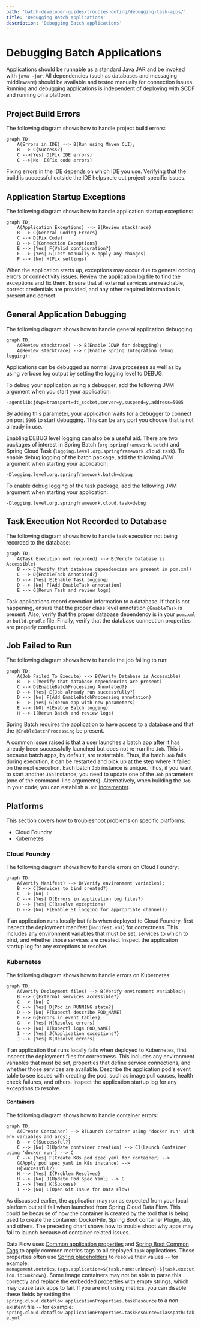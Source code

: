 ```yaml
---
path: 'batch-developer-guides/troubleshooting/debugging-task-apps/'
title: 'Debugging Batch applications'
description: 'Debugging Batch applications'
---
```


# Debugging Batch Applications

Applications should be runnable as a standard Java JAR and be invoked with `java -jar`.
All dependencies (such as databases and messaging middleware) should be available and tested manually for connection issues.
Running and debugging applications is independent of deploying with SCDF and running on a platform.

## Project Build Errors

The following diagram shows how to handle project build errors:

```mermaid
graph TD;
    A(Errors in IDE) --> B(Run using Maven CLI);
    B --> C{Success?}
    C -->|Yes| D(Fix IDE errors)
    C -->|No| E(Fix code errors)
```

Fixing errors in the IDE depends on which IDE you use.
Verifying that the build is successful outside the IDE helps rule out project-specific issues.

## Application Startup Exceptions

The following diagram shows how to handle application startup exceptions:

```mermaid
graph TD;
    A(Application Exceptions) --> B(Review stacktrace)
    B --> C{General Coding Errors}
    C --> D(Fix Code)
    B --> E{Connection Exceptions}
    E --> |Yes| F{Valid configuration?}
    F --> |Yes| G(Test manually & apply any changes)
    F --> |No| H(Fix settings)
```

When the application starts up, exceptions may occur due to general coding errors or connectivity issues.
Review the application log file to find the exceptions and fix them.
Ensure that all external services are reachable, correct credentials are provided, and any other required information is present and correct.

## General Application Debugging

The following diagram shows how to handle general application debugging:

```mermaid
graph TD;
    A(Review stacktrace) --> B(Enable JDWP for debugging);
    A(Review stacktrace) --> C(Enable Spring Integration debug logging);
```

Applications can be debugged as normal Java processes as well as by using verbose log output by setting the logging level to DEBUG.

To debug your application using a debugger, add the following JVM argument when you start your application:

`-agentlib:jdwp=transport=dt_socket,server=y,suspend=y,address=5005`

By adding this parameter, your application waits for a debugger to connect on port `5005` to start debugging.
This can be any port you choose that is not already in use.

Enabling DEBUG level logging can also be a useful aid.
There are two packages of interest in Spring Batch (`org.springframework.batch`) and Spring Cloud Task (`logging.level.org.springframework.cloud.task`).
To enable debug logging of the batch package, add the following JVM argument when starting your application:

`-Dlogging.level.org.springframework.batch=debug`

To enable debug logging of the task package, add the following JVM argument when starting your application:

`-Dlogging.level.org.springframework.cloud.task=debug`

## Task Execution Not Recorded to Database

The following diagram shows how to handle task execution not being recorded to the database:

```mermaid
graph TD;
    A(Task Execution not recorded) --> B(Verify Database is Accessible)
    B --> C(Verify that database dependencies are present in pom.xml)
    C --> D{EnableTask Annotated?}
    D --> |Yes| E(Enable Task logging)
    D --> |No| F(Add EnableTask annotation)
    E --> G(Rerun Task and review logs)
```

Task applications record execution information to a database.
If that is not happening, ensure that the proper class level annotation `@EnableTask` is present. Also, verify that the proper database dependency is in your `pom.xml` or `build.gradle` file.
Finally, verify that the database connection properties are properly configured.

## Job Failed to Run

The following diagram shows how to handle the job failing to run:

```mermaid
graph TD;
    A(Job Failed To Execute) --> B(Verify Database is Accessible)
    B --> C(Verify that database dependencies are present)
    C --> D{EnableBatchProcessing Annotated?}
    D --> |Yes| E{Job already run successfully?}
    D --> |No| F(Add EnableBatchProcessing annotation)
    E --> |Yes| G(Rerun app with new parameters)
    E --> |NO| H(Enable Batch logging)
    H --> I(Rerun Batch and review logs)
```

Spring Batch requires the application to have access to a database and that the `@EnableBatchProcessing` be present.

A common issue raised is that a user launches a batch app after it has already been successfully launched but does not re-run the `Job`. This is because batch apps, by default, are restartable. Thus, if a batch `Job` fails during execution, it can be restarted and pick up at the step where it failed on the next execution.
Each batch `Job` instance is unique. Thus, if you want to start another `Job` instance, you need to update one of the `Job` parameters (one of the command-line arguments).
Alternatively, when building the `Job` in your code, you can establish a `Job` [incrementer](https://docs.spring.io/spring-batch/trunk/reference/html/configureJob.html#JobParametersIncrementer).

## Platforms

This section covers how to troubleshoot problems on specific platforms:

- Cloud Foundry
- Kubernetes

### Cloud Foundry

The following diagram shows how to handle errors on Cloud Foundry:

```mermaid
graph TD;
    A(Verify Manifest) --> B(Verify environment variables);
    B --> C(Services to bind created?)
    C --> |No| C
    C --> |Yes| D(Errors in application log files?)
    D --> |Yes| E(Resolve exceptions)
    D --> |No| F(Enable SI logging for appropriate channels)
```

If an application runs locally but fails when deployed to Cloud Foundry, first inspect the deployment manifest (`manifest.yml`) for correctness.
This includes any environment variables that must be set, services to which to bind, and whether those services are created.
Inspect the application startup log for any exceptions to resolve.

### Kubernetes

The following diagram shows how to handle errors on Kubernetes:

```mermaid
graph TD;
    A(Verify Deployment files) --> B(Verify environment variables);
    B --> C{External services accessible?}
    C --> |No| C
    C --> |Yes| D{Pod in RUNNING state?}
    D --> |No| F(kubectl describe POD_NAME)
    F --> G{Errors in event table?}
    G --> |Yes| H(Resolve errors)
    G --> |No| I(kubectl logs POD_NAME)
    I --> |Yes| J{Application exceptions?}
    J --> |Yes| K(Resolve errors)
```

If an application that runs locally fails when deployed to Kubernetes, first inspect the deployment files for correctness.
This includes any environment variables that must be set, properties that define service connections, and whether those services are available.
Describe the application pod's event table to see issues with creating the pod, such as image pull causes, health check failures, and others.
Inspect the application startup log for any exceptions to resolve.

#### Containers

The following diagram shows how to handle container errors:

```mermaid
graph TD;
    A(Create Container) --> B(Launch Container using 'docker run' with env variables and args);
    B --> C{Successful?}
    C --> |No| D(Update container creation) --> C1(Launch Container using 'docker run') --> C
    C --> |Yes| F(Create K8s pod spec yaml for container) -->
    G(Apply pod spec yaml in K8s instance) -->
    H{Successful?}
    H --> |Yes| I{Problem Resolved}
    H --> |No| J(Update Pod Spec Yaml) --> G
    I --> |Yes| K(Success)
    I --> |No| L(Open Git Issue for Data Flow)
```

As discussed earlier, the application may run as expected from your local platform but still fail when launched from Spring Cloud Data Flow.
This could be because of how the container is created by the tool that is being used to create the container: DockerFile, Spring Boot container Plugin, Jib, and others.
The preceding chart shows how to trouble shoot why apps may fail to launch because of container-related issues.

<!-- NOTE -->

Data Flow uses [Common application properties](https://docs.spring.io/spring-cloud-dataflow/docs/current/reference/htmlsingle/#_common_application_properties) and [Spring Boot Common Tags](https://docs.spring.io/spring-boot/docs/current/reference/html/production-ready-features.html#production-ready-metrics-common-tags) to apply common metrics tags to all deployed `Task` applications. Those properties often use [Spring placeholders](https://docs.spring.io/spring-boot/docs/current/reference/html/spring-boot-features.html#boot-features-external-config-placeholders-in-properties) to resolve their values -- for example: `management.metrics.tags.application=${task.name:unknown}-${task.execution.id:unknown}`.
Some image containers may not be able to parse this correctly and replace the embedded properties with empty strings, which may cause task apps to fail.
If you are not using metrics, you can disable these fields by setting the `spring.cloud.dataflow.applicationProperties.taskResource` to a non-existent file -- for example: `spring.cloud.dataflow.applicationProperties.taskResource=classpath:fake.yml`

<!-- END_NOTE -->
